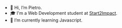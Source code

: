 - 👋 Hi, I’m Pietro.
- 🎓 I'm a Web Development student at [Start2Impact](https://talent.start2impact.it/home).
- 🌱 I’m currently learning Javascript.

<!---
pietromichelini/pietromichelini is a ✨ special ✨ repository because its `README.md` (this file) appears on your GitHub profile.
You can click the Preview link to take a look at your changes.
--->
